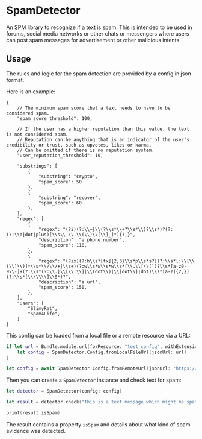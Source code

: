 # SpamDetector

An SPM library to recognize if a text is spam.
This is intended to be used in forums, social media networks or other chats or messengers where users can post spam messages for advertisement or other malicious intents.

## Usage

The rules and logic for the spam detection are provided by a config in json format.

Here is an example:

```json5
{
    // The minimum spam score that a text needs to have to be considered spam.
    "spam_score_threshold": 100,
    
    // If the user has a higher reputation than this value, the text is not considered spam.
    // Reputation can be anything that is an indicator of the user's credibility or trust, such as upvotes, likes or karma.
    // Can be omitted if there is no reputation system.
    "user_reputation_threshold": 10,
    
    "substrings": [
        {
            "substring": "crypto",
            "spam_score": 50
        },
        {
            "substring": "recover",
            "spam_score": 60
        },
    ],
    "regex": [
        {
            "regex": "(?i)(?:\\+|\\(?\\s*\\+?\\s*\\)?\\s*)?(?:(?:\\d|dot|plus)[\\s\\-\\.\\(\\)\\[\\]_]*){7,}",
            "description": "a phone number",
            "spam_score": 110,
        },
        {
            "regex": "(?ix)(?:h\\s*[tx]{2,3}\\s*p\\s*s?)(?:\\s*[:\\[\\(\\]\\)]*\\s*\\/\\/+|\\s+)(?:w\\s*w\\s*w\\s*[\\.\\[\\(])?\\s*[a-z0-9\\-]+(?:\\s*(?:\\.|\\[\\.\\]|\\(dot\\)|\\[dot\\]|dot)\\s*[a-z]{2,})(?:\\s*[\\/\\\\]\\S*)?",
            "description": "a url",
            "spam_score": 150,
        },
    ],
    "users": [
        "SlimyRat",
        "Spam4Life",
    ]
}
```

This config can be loaded from a local file or a remote resource via a URL:

```swift
if let url = Bundle.module.url(forResource: "test_config", withExtension: "json") {
    let config = SpamDetector.Config.fromLocalFileUrl(jsonUrl: url)
}
```

```swift
let config = await SpamDetector.Config.fromRemoteUrl(jsonUrl: "https://www.example.com/test_config.json")
```

Then you can create a `SpamDetector` instance and check text for spam:

```swift
let detector = SpamDetector(config: config)

let result = detector.check("This is a text message which might be spam.")

print(result.isSpam)
```

The result contains a property `isSpam` and details about what kind of spam evidence was detected.
